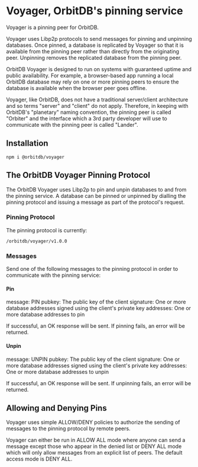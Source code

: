 # Voyager, OrbitDB's pinning service

Voyager is a pinning peer for OrbitDB.

Voyager uses Libp2p protocols to send messages for pinning and unpinning databases. Once pinned, a database is replicated by Voyager so that it is available from the pinning peer rather than directly from the originating peer. Unpinning removes the replicated database from the pinning peer.

OrbitDB Voyager is designed to run on systems with guaranteed uptime and public availability. For example, a browser-based app running a local OrbitDB database may rely on one or more pinning peers to ensure the database is available when the browser peer goes offline.

Voyager, like OrbitDB, does not have a traditional server/client architecture and so terms "server" and "client" do not apply. Therefore, in keeping with OrbitDB's "planetary" naming convention, the pinning peer is called "Orbiter" and the interface which a 3rd party developer will use to communicate with the pinning peer is called "Lander".

## Installation

```
npm i @orbitdb/voyager
```

## The OrbitDB Voyager Pinning Protocol

The OrbitDB Voyager uses Libp2p to pin and unpin databases to and from the pinning service. A database can be pinned or unpinned by dialling the pinning protocol and issuing a message as part of the protocol's request.

### Pinning Protocol

The pinning protocol is currently:

```
/orbitdb/voyager/v1.0.0
```

### Messages

Send one of the following messages to the pinning protocol in order to communicate with the pinning service:

#### Pin

message: PIN
pubkey: The public key of the client
signature: One or more database addresses signed using the client's private key
addresses: One or more database addresses to pin 

If successful, an OK response will be sent. If pinning fails, an error will be returned.

#### Unpin

message: UNPIN
pubkey: The public key of the client
signature: One or more database addresses signed using the client's private key
addresses: One or more database addresses to unpin

If successful, an OK response will be sent. If unpinning fails, an error will be returned.

## Allowing and Denying Pins

Voyager uses simple ALLOW/DENY policies to authorize the sending of messages to the pinning protocol by remote peers.

Voyager can either be run in ALLOW ALL mode where anyone can send a message except those who appear in the denied list or DENY ALL mode which will only allow messages from an explicit list of peers. The default access mode is DENY ALL.